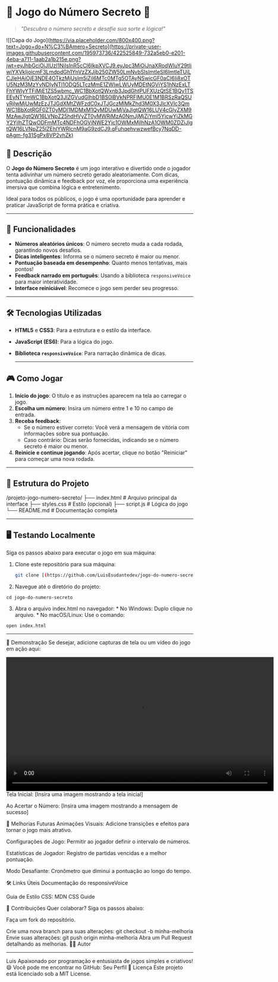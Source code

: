 # 🎲 Jogo do Número Secreto 🎉

> _"Descubra o número secreto e desafie sua sorte e lógica!"_

![[Capa do Jogo](https://via.placeholder.com/800x400.png?text=Jogo+do+N%C3%BAmero+Secreto](https://private-user-images.githubusercontent.com/195973736/422525849-732a5eb0-e201-4eba-a711-1aab2a1b215e.png?jwt=eyJhbGciOiJIUzI1NiIsInR5cCI6IkpXVCJ9.eyJpc3MiOiJnaXRodWIuY29tIiwiYXVkIjoicmF3LmdpdGh1YnVzZXJjb250ZW50LmNvbSIsImtleSI6ImtleTUiLCJleHAiOjE3NDE4OTkzMjUsIm5iZiI6MTc0MTg5OTAyNSwicGF0aCI6Ii8xOTU5NzM3MzYvNDIyNTI1ODQ5LTczMmE1ZWIwLWUyMDEtNGViYS1hNzExLTFhYWIyYTFiMjE1ZS5wbmc_WC1BbXotQWxnb3JpdGhtPUFXUzQtSE1BQy1TSEEyNTYmWC1BbXotQ3JlZGVudGlhbD1BS0lBVkNPRFlMU0E1M1BRSzRaQSUyRjIwMjUwMzEzJTJGdXMtZWFzdC0xJTJGczMlMkZhd3M0X3JlcXVlc3QmWC1BbXotRGF0ZT0yMDI1MDMxM1QyMDUwMjVaJlgtQW16LUV4cGlyZXM9MzAwJlgtQW16LVNpZ25hdHVyZT0yMWRiMzA0NmJjMjZiYmI5YjcwYjZkMGY2YjlhZTQwODFmMTc4NDFhOGViNWE2Yjc1OWMxMjlhNzA1OWM0ZDZiJlgtQW16LVNpZ25lZEhlYWRlcnM9aG9zdCJ9.qFuhqehvwzwefBcy7NqDD-pAgm-fg31SgPx8VP2vhZk)

## 📖 Descrição
O **Jogo do Número Secreto** é um jogo interativo e divertido onde o jogador tenta adivinhar um número secreto gerado aleatoriamente. Com dicas, pontuação dinâmica e feedback por voz, ele proporciona uma experiência imersiva que combina lógica e entretenimento.

Ideal para todos os públicos, o jogo é uma oportunidade para aprender e praticar JavaScript de forma prática e criativa.

---

## 🌟 Funcionalidades
- **Números aleatórios únicos**: O número secreto muda a cada rodada, garantindo novos desafios.
- **Dicas inteligentes**: Informa se o número secreto é maior ou menor.
- **Pontuação baseada em desempenho**: Quanto menos tentativas, mais pontos!
- **Feedback narrado em português**: Usando a biblioteca `responsiveVoice` para maior interatividade.
- **Interface reiniciável**: Recomece o jogo sem perder seu progresso.

---

## 🛠️ Tecnologias Utilizadas
- **HTML5** e **CSS3**: Para a estrutura e o estilo da interface.
- **JavaScript (ES6)**: Para a lógica do jogo.
- **Biblioteca `responsiveVoice`**: Para narração dinâmica de dicas.

  ---

## 🎮 Como Jogar
1. **Início do jogo**: O título e as instruções aparecem na tela ao carregar o jogo.
2. **Escolha um número**: Insira um número entre 1 e 10 no campo de entrada.
3. **Receba feedback**:
   - Se o número estiver correto: Você verá a mensagem de vitória com informações sobre sua pontuação.
   - Caso contrário: Dicas serão fornecidas, indicando se o número secreto é maior ou menor.
4. **Reinicie e continue jogando**: Após acertar, clique no botão "Reiniciar" para começar uma nova rodada.

---

## 📂 Estrutura do Projeto
/projeto-jogo-numero-secreto/ ├── index.html # Arquivo principal da interface ├── styles.css # Estilo (opcional) ├── script.js # Lógica do jogo └── README.md # Documentação completa

---

## 🖥️ Testando Localmente
Siga os passos abaixo para executar o jogo em sua máquina:

1. Clone este repositório para sua máquina:
   ```bash
   git clone [(https://github.com/LuisEsudantedev/jogo-do-numero-secreto1).git]

  2. Navegue até o diretório do projeto:
 
 ```cd jogo-do-numero-secreto```
 
   3. Abra o arquivo index.html no navegador:
    * No Windows: Duplo clique no arquivo.
    * No macOS/Linux: Use o comando:
      
  ```open index.html```

---
 🎥 Demonstração
Se desejar, adicione capturas de tela ou um vídeo do jogo em ação aqui:

<video width="720" controls>
  <source src="[caminho/do/seu/video.mp4](https://github.com/LuisEsudantedev/jogo-do-numero-secreto1/issues/3#issue-2918548669)" type="video/mp4">
  Seu navegador não suporta vídeos.
</video>
Tela Inicial: [Insira uma imagem mostrando a tela inicial]

Ao Acertar o Número: [Insira uma imagem mostrando a mensagem de sucesso]

🚧 Melhorias Futuras
Animações Visuais: Adicione transições e efeitos para tornar o jogo mais atrativo.

Configurações de Jogo: Permitir ao jogador definir o intervalo de números.

Estatísticas de Jogador: Registro de partidas vencidas e a melhor pontuação.

Modo Desafiante: Cronômetro que diminui a pontuação ao longo do tempo.

🛠️ Links Úteis
Documentação do responsiveVoice

Guia de Estilo CSS: MDN CSS Guide

🤝 Contribuições
Quer colaborar? Siga os passos abaixo:

Faça um fork do repositório.

Crie uma nova branch para suas alterações:
git checkout -b minha-melhoria
Envie suas alterações:
git push origin minha-melhoria
Abra um Pull Request detalhando as melhorias.
🧑‍💻 Autor

<hr>Luis Apaixonado por programação e entusiasta de jogos simples e criativos! 😄 Você pode me encontrar no GitHub: Seu Perfil
📜 Licença
Este projeto está licenciado sob a MIT License.
